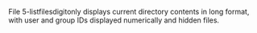 File 5-listfilesdigitonly displays current directory contents in long format, with user and group IDs displayed numerically and hidden files.
